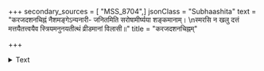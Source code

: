 +++
secondary_sources = [ "MSS_8704",]
jsonClass = "Subhaashita"
text = "करजदशनचिह्नं नैशमङ्गेऽन्यनारी- जनितमिति सरोषामीर्ष्यया शङ्कमानाम्।  \nस्मरसि न खलु दत्तं मत्तयैतत्त्वयैव स्त्रियमनुनयतीत्थं व्रीडमानां विलासी॥"
title = "करजदशनचिह्नम्"

+++

<details><summary>Text</summary>

करजदशनचिह्नं नैशमङ्गेऽन्यनारी- जनितमिति सरोषामीर्ष्यया शङ्कमानाम्।  
स्मरसि न खलु दत्तं मत्तयैतत्त्वयैव स्त्रियमनुनयतीत्थं व्रीडमानां विलासी॥
</details>
